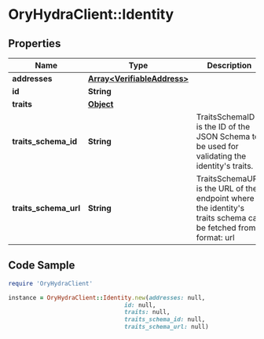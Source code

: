 # OryHydraClient::Identity

## Properties

Name | Type | Description | Notes
------------ | ------------- | ------------- | -------------
**addresses** | [**Array&lt;VerifiableAddress&gt;**](VerifiableAddress.md) |  | [optional] 
**id** | **String** |  | 
**traits** | [**Object**](.md) |  | 
**traits_schema_id** | **String** | TraitsSchemaID is the ID of the JSON Schema to be used for validating the identity&#39;s traits. | 
**traits_schema_url** | **String** | TraitsSchemaURL is the URL of the endpoint where the identity&#39;s traits schema can be fetched from.  format: url | [optional] 

## Code Sample

```ruby
require 'OryHydraClient'

instance = OryHydraClient::Identity.new(addresses: null,
                                 id: null,
                                 traits: null,
                                 traits_schema_id: null,
                                 traits_schema_url: null)
```


